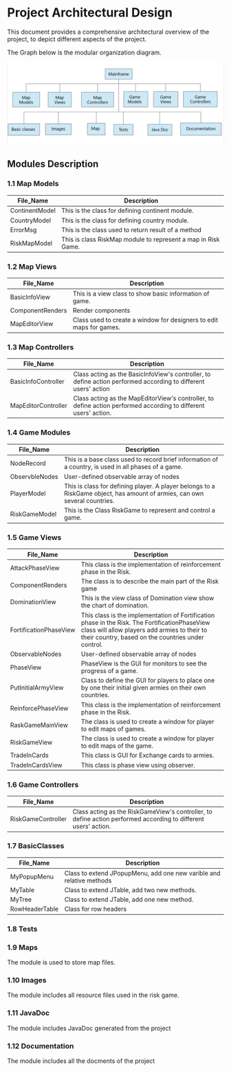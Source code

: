 # Project Architectural Design

This document provides a comprehensive architectural overview of the project, to depict different aspects of the project.

The Graph below is the modular organization diagram.

![Project Architecture Design](images/architecturedesign.jpeg)

## Modules Description

### 1.1 Map Models

File_Name  | Description
------------- | -------------
ContinentModel  | This is the class for defining continent module.
CountryModel  | This is the class for defining country module.
ErrorMsg  | This is the class used to return result of a method
RiskMapModel  | This is class RiskMap module to represent a map in Risk Game.

### 1.2 Map Views

File_Name  | Description
------------- | -------------
BasicInfoView  | This is a view class to show basic information of game.
ComponentRenders  | Render components
MapEditorView  | Class used to create a window for designers to edit maps for games.

### 1.3 Map Controllers

File_Name  | Description
------------- | -------------
BasicInfoController  | Class acting as the BasicInfoView's controller, to define action performed according to different users' action
MapEditorController  | Class acting as the MapEditorView's controller, to define action performed according to different users' action.

### 1.4 Game Modules

File_Name  | Description
------------- | -------------
NodeRecord  | This is a base class used to record brief information of a country, is used in all phases of a game.
ObservbleNodes  | User-defined observable array of nodes
PlayerModel  | This is class for defining player. A player belongs to a RiskGame object, has amount of armies, can own several countries.
RiskGameModel  | This is the Class RiskGame to represent and control a game.

### 1.5 Game Views

File_Name  | Description
------------- | -------------
AttackPhaseView  | This class is the implementation of reinforcement phase in the Risk.
ComponentRenders  | The class is to describe the main part of the Risk game
DominationView   | This is the view class of Domination view show the chart of domination.
FortificationPhaseView  | This class is the implementation of Fortification phase in the Risk. The FortificationPhaseView class will allow players add armies to their to their country, based on the countries under control.
ObservableNodes  | User-defined observable array of nodes
PhaseView  | PhaseView is the GUI for monitors to see the progress of a game.
PutInitialArmyView  | Class to define the GUI for players to place one by one their initial given armies on their own countries.
ReinforcePhaseView  | This class is the implementation of reinforcement phase in the Risk.
RaskGameMainView  | The class is used to create a window for player to edit maps of games.
RiskGameView  | The class is used to create a window for player to edit maps of the game.
TradeInCards  | This class is GUI for Exchange cards to armies.
TradeInCardsView  | This class is phase view using observer.

### 1.6 Game Controllers

File_Name  | Description
------------- | -------------
RiskGameController  | Class acting as the RiskGameView's controller, to define action performed according to different users' action.

### 1.7 BasicClasses

File_Name  | Description
------------- | -------------
MyPopupMenu  | Class to extend JPopupMenu, add one new varible and relative methods
MyTable  | Class to extend JTable, add two new methods.
MyTree  | Class to extend JTable, add one new method.
RowHeaderTable  | Class for row headers

### 1.8 Tests

### 1.9 Maps
The module is used to store map files.

### 1.10 Images
The module includes all resource files used in the risk game.

### 1.11 JavaDoc
The module includes JavaDoc generated from the project

### 1.12 Documentation
The module includes all the docments of the project


